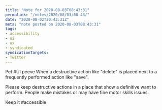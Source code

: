 ```yaml
---
title: "Note for 2020-08-03T08:43:31"
permalink: "/notes/2020/08/03/08-43/"
date: "2020-08-02T20:43:31Z"
meta: "note posted on 2020-08-03T08:43:31"
tags:
- accessibility
- ui
- ux
- syndicated
syndicationTargets:
- Twitter
---
```

Pet #UI peeve
When a destructive action like  "delete" is placed next to a frequently performed action like "save".

Please keep destructive actions in a place that show a definitive want to perform. People make mistakes or may have fine motor skills issues.

Keep it #accessible
